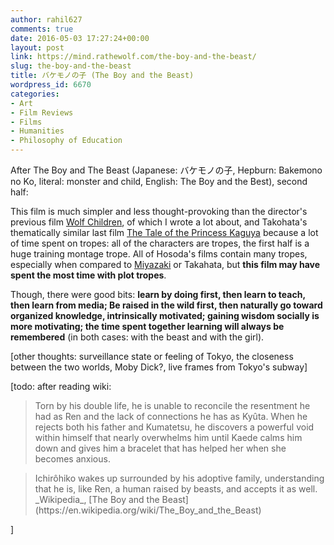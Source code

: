 ```yaml
---
author: rahil627
comments: true
date: 2016-05-03 17:27:24+00:00
layout: post
link: https://mind.rathewolf.com/the-boy-and-the-beast/
slug: the-boy-and-the-beast
title: バケモノの子 (The Boy and the Beast)
wordpress_id: 6670
categories:
- Art
- Film Reviews
- Films
- Humanities
- Philosophy of Education
---
```


After The Boy and The Beast (Japanese: バケモノの子, Hepburn: Bakemono no Ko, literal: monster and child, English: The Boy and the Best), second half:

This film is much simpler and less thought-provoking than the director's previous film [Wolf Children](https://mind.rathewolf.com/wolf-children), of which I wrote a lot about, and Takohata's thematically similar last film [The Tale of the Princess Kaguya](https://mind.rathewolf.com/the-tale-of-the-princess-kaguya) because a lot of time spent on tropes: all of the characters are tropes, the first half is a huge training montage trope. All of Hosoda's films contain many tropes, especially when compared to [Miyazaki](https://mind.rathewolf.com/my-neighbor-totoro) or Takahata, but **this film may have spent the most time with plot tropes**.

Though, there were good bits: **learn by doing first, then learn to teach, then learn from media; Be raised in the wild first, then naturally go toward organized knowledge, intrinsically motivated; gaining wisdom socially is more motivating; the time spent together learning will always be remembered** (in both cases: with the beast and with the girl).

[other thoughts: surveillance state or feeling of Tokyo, the closeness between the two worlds, Moby Dick?, live frames from Tokyo's subway]

[todo: after reading wiki:


<blockquote>Torn by his double life, he is unable to reconcile the resentment he had as Ren and the lack of connections he has as Kyûta. When he rejects both his father and Kumatetsu, he discovers a powerful void within himself that nearly overwhelms him until Kaede calms him down and gives him a bracelet that has helped her when she becomes anxious.</blockquote>




<blockquote>Ichirôhiko wakes up surrounded by his adoptive family, understanding that he is, like Ren, a human raised by beasts, and accepts it as well.
_Wikipedia_, [The Boy and the Beast](https://en.wikipedia.org/wiki/The_Boy_and_the_Beast)
</blockquote>


]
